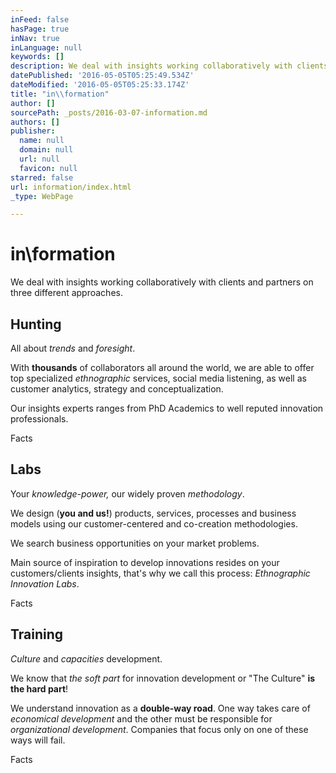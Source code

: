 ```yaml
---
inFeed: false
hasPage: true
inNav: true
inLanguage: null
keywords: []
description: We deal with insights working collaboratively with clients and partners on three different approaches.
datePublished: '2016-05-05T05:25:49.534Z'
dateModified: '2016-05-05T05:25:33.174Z'
title: "in\\formation"
author: []
sourcePath: _posts/2016-03-07-information.md
authors: []
publisher:
  name: null
  domain: null
  url: null
  favicon: null
starred: false
url: information/index.html
_type: WebPage

---
```

# in\\formation

We deal with insights working collaboratively with clients and partners on three different approaches.

## Hunting

All about _trends_ and _foresight_.

With **thousands** of collaborators all around the world, we are able to offer top specialized _ethnographic_ services, social media listening, as well as customer analytics, strategy and conceptualization.

Our insights experts ranges from PhD Academics to well reputed innovation professionals.

Facts

## Labs

Your _knowledge-power,_ our widely proven _methodology_.

We design (**you and us!**) products, services, processes and business models using our customer-centered and co-creation methodologies.

We search business opportunities on your market problems. 

Main source of inspiration to develop innovations resides on your customers/clients insights, that's why we call this process: _Ethnographic Innovation Labs_.

Facts

## Training

_Culture_ and _capacities_ development.

We know that _the soft part_ for innovation development or "The Culture" **is the hard part**!

We understand innovation as a **double-way road**. One way takes care of _economical development_ and the other must be responsible for _organizational development_. Companies that focus only on one of these ways will fail. 

Facts